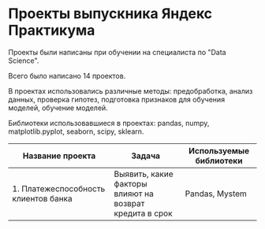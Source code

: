 # Проекты выпускника Яндекс Практикума

Проекты были написаны при обучении на специалиста по "Data Science".

Всего было написано 14 проектов.

В проектах использовались различные методы: предобработка, анализ данных, проверка гипотез, подготовка признаков для обучения моделей, обучение моделей.
 
Библиотеки использовавшиеся в проектах: pandas, numpy, matplotlib.pyplot, seaborn, scipy, sklearn.

Название проекта | Задача | Используемые библиотеки |
------------------------------------ | ------------------------------------------------------------------------------------------------- | ----------------------------------------
1. Платежеспособность клиентов банка | Выявить, какие факторы влияют на возврат кредита в срок | Pandas, Mystem |
